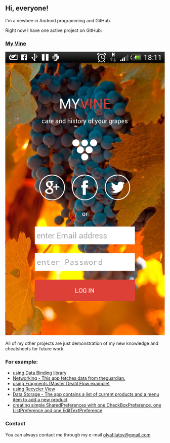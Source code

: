 ## Hi, everyone!

I'm a newbee in Android programming and GitHub.

Right now I have one active project on GitHub:

### [My Vine](https://olyafilatova.github.io/My-Vine/)

[![My Vine](https://raw.githubusercontent.com/OlyaFilatova/My-Vine/master/docs/entrance.png)](https://olyafilatova.github.io/My-Vine/)

All of my other projects are just demonstration of my new knowledge and cheatsheets for future work.

### For example:

- [using Data Binding library](https://olyafilatova.github.io/CourseTrail_DataBinding/)
- [Networking - This app fetches data from theguardian.](https://olyafilatova.github.io/aubc07_NewsApp/)
- [using Fragments (Master Deatil Flow example)](https://olyafilatova.github.io/CourseTrail_Fragments__Master_Detail_Flow/)
- [using Recycler View](https://olyafilatova.github.io/CourseTrail_RecyclerView/)
- [Data Storage - The app contains a list of current products and a menu item to add a new product](https://olyafilatova.github.io/aubc08_InventoryApp/)
- [creating simple SharedPreferences with one CheckBoxPreference, one ListPreference and one EditTextPreference](https://olyafilatova.github.io/SimplyPreferences/)


### Contact

You can always contact me through my e-mail [olyafilatov@gmail.com](mailto:olyafilatov@gmail.com)
